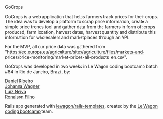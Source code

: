 GoCrops

GoCrops is a web application that helps farmers track prices for their crops. The idea was to develop a platform to scrap price information, create a simple price trends tool and gather data from the farmers in form of: crops produced, farm location, harvest dates, harvest quantity and distribute this information for wholesalers and marketplaces through an API.

For the MVP, all our price data was gathered from "https://ec.europa.eu/agriculture/sites/agriculture/files/markets-and-prices/price-monitoring/market-prices-all-products_en.csv".

GoCrops was developed in two weeks in Le Wagon coding bootcamp batch #84 in Rio de Janeiro, Brazil, by:

<a href="https://github.com/eovento">Daniel Ribeiro</a><br>
<a href="https://github.com/JohannaCAW">Johanna Wagner</a><br>
<a href="https://github.com/luizgzn">Luiz Neiva</a><br>
<a href="https://github.com/ronalson">Ronalson Filho</a>


Rails app generated with [lewagon/rails-templates](https://github.com/lewagon/rails-templates), created by the [Le Wagon coding bootcamp](https://www.lewagon.com) team.

